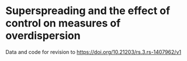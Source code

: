 # Superspreading and the effect of control on measures of overdispersion
Data and code for revision to https://doi.org/10.21203/rs.3.rs-1407962/v1 
